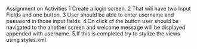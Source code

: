 Assignment on Activities
1 Create a login screen.
2 That will have two Input Fields and one button. 
3 User should be able to enter username and password in those input fields. 
4.On click of the button user should be navigated to the another screen and welcome message will be displayed appended with username.
5.If this is completed try to stylize the views using styles.xml

